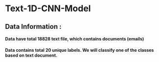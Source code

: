 # Text-1D-CNN-Model

## Data Information :

#### Data have total 18828 text file, which contains documents (emails) 
#### Data contains total 20 unique labels. We will classify one of the classes based on text document.
